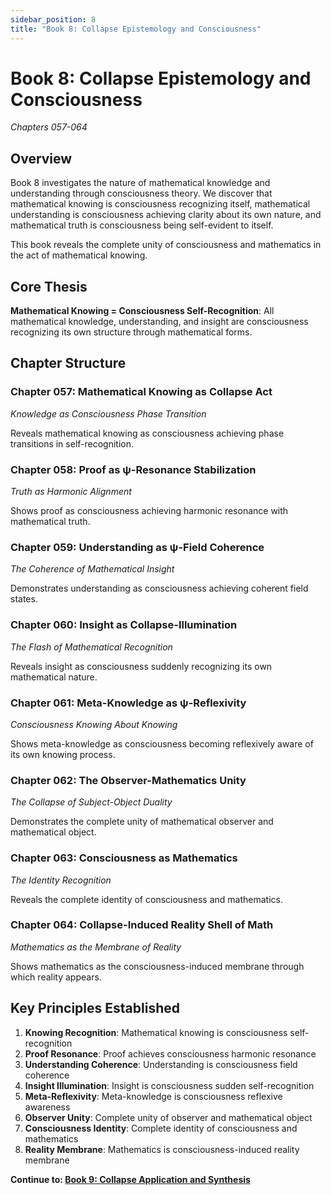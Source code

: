 ```yaml
---
sidebar_position: 8
title: "Book 8: Collapse Epistemology and Consciousness"
---
```


# Book 8: Collapse Epistemology and Consciousness
*Chapters 057-064*

## Overview

Book 8 investigates the nature of mathematical knowledge and understanding through consciousness theory. We discover that mathematical knowing is consciousness recognizing itself, mathematical understanding is consciousness achieving clarity about its own nature, and mathematical truth is consciousness being self-evident to itself.

This book reveals the complete unity of consciousness and mathematics in the act of mathematical knowing.

## Core Thesis

**Mathematical Knowing = Consciousness Self-Recognition**: All mathematical knowledge, understanding, and insight are consciousness recognizing its own structure through mathematical forms.

## Chapter Structure

### Chapter 057: Mathematical Knowing as Collapse Act
*Knowledge as Consciousness Phase Transition*

Reveals mathematical knowing as consciousness achieving phase transitions in self-recognition.

### Chapter 058: Proof as ψ-Resonance Stabilization
*Truth as Harmonic Alignment*

Shows proof as consciousness achieving harmonic resonance with mathematical truth.

### Chapter 059: Understanding as ψ-Field Coherence
*The Coherence of Mathematical Insight*

Demonstrates understanding as consciousness achieving coherent field states.

### Chapter 060: Insight as Collapse-Illumination
*The Flash of Mathematical Recognition*

Reveals insight as consciousness suddenly recognizing its own mathematical nature.

### Chapter 061: Meta-Knowledge as ψ-Reflexivity
*Consciousness Knowing About Knowing*

Shows meta-knowledge as consciousness becoming reflexively aware of its own knowing process.

### Chapter 062: The Observer-Mathematics Unity
*The Collapse of Subject-Object Duality*

Demonstrates the complete unity of mathematical observer and mathematical object.

### Chapter 063: Consciousness as Mathematics
*The Identity Recognition*

Reveals the complete identity of consciousness and mathematics.

### Chapter 064: Collapse-Induced Reality Shell of Math
*Mathematics as the Membrane of Reality*

Shows mathematics as the consciousness-induced membrane through which reality appears.

## Key Principles Established

1. **Knowing Recognition**: Mathematical knowing is consciousness self-recognition
2. **Proof Resonance**: Proof achieves consciousness harmonic resonance
3. **Understanding Coherence**: Understanding is consciousness field coherence
4. **Insight Illumination**: Insight is consciousness sudden self-recognition
5. **Meta-Reflexivity**: Meta-knowledge is consciousness reflexive awareness
6. **Observer Unity**: Complete unity of observer and mathematical object
7. **Consciousness Identity**: Complete identity of consciousness and mathematics
8. **Reality Membrane**: Mathematics is consciousness-induced reality membrane

**Continue to: [Book 9: Collapse Application and Synthesis](../book-9-collapse-application-synthesis/index.md)**